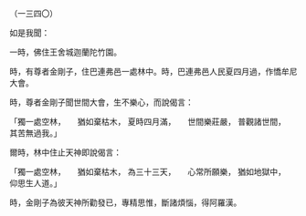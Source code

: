 （一三四〇）

如是我聞：

一時，佛住王舍城迦蘭陀竹園。

時，有尊者金剛子，住巴連弗邑一處林中。時，巴連弗邑人民夏四月過，作憍牟尼大會。

時，尊者金剛子聞世間大會，生不樂心，而說偈言：

「獨一處空林，　　猶如棄枯木，
夏時四月滿，　　世間樂莊嚴，
普觀諸世間，　　其苦無過我。」

爾時，林中住止天神即說偈言：

「獨一處空林，　　猶如棄枯木，
為三十三天，　　心常所願樂，
猶如地獄中，　　仰思生人道。」

時，金剛子為彼天神所勸發已，專精思惟，斷諸煩惱，得阿羅漢。






